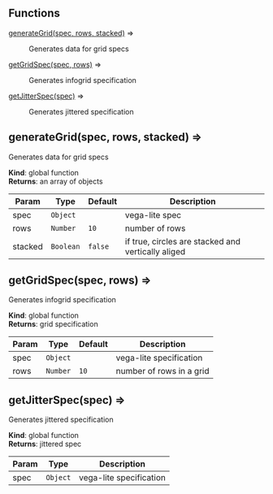 ## Functions

<dl>
<dt><a href="#generateGrid">generateGrid(spec, rows, stacked)</a> ⇒</dt>
<dd><p>Generates data for grid specs</p>
</dd>
<dt><a href="#getGridSpec">getGridSpec(spec, rows)</a> ⇒</dt>
<dd><p>Generates infogrid specification</p>
</dd>
<dt><a href="#getJitterSpec">getJitterSpec(spec)</a> ⇒</dt>
<dd><p>Generates jittered specification</p>
</dd>
</dl>

<a name="generateGrid"></a>

## generateGrid(spec, rows, stacked) ⇒
Generates data for grid specs

**Kind**: global function  
**Returns**: an array of objects  

| Param | Type | Default | Description |
| --- | --- | --- | --- |
| spec | <code>Object</code> |  | vega-lite spec |
| rows | <code>Number</code> | <code>10</code> | number of rows |
| stacked | <code>Boolean</code> | <code>false</code> | if true, circles are stacked and vertically aliged |

<a name="getGridSpec"></a>

## getGridSpec(spec, rows) ⇒
Generates infogrid specification

**Kind**: global function  
**Returns**: grid specification  

| Param | Type | Default | Description |
| --- | --- | --- | --- |
| spec | <code>Object</code> |  | vega-lite specification |
| rows | <code>Number</code> | <code>10</code> | number of rows in a grid |

<a name="getJitterSpec"></a>

## getJitterSpec(spec) ⇒
Generates jittered specification

**Kind**: global function  
**Returns**: jittered spec  

| Param | Type | Description |
| --- | --- | --- |
| spec | <code>Object</code> | vega-lite specification |

